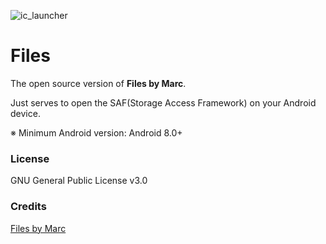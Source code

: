 ![ic_launcher](https://user-images.githubusercontent.com/72679255/155883458-917b2355-ec75-4aea-bde9-48466b77fb41.png)

# Files

The open source version of **Files by Marc**.

Just serves to open the SAF(Storage Access Framework) on your Android device.

※ Minimum Android version: Android 8.0+

### License

GNU General Public License v3.0

### Credits

[Files by Marc](https://play.google.com/store/apps/details?id=com.marc.files)
